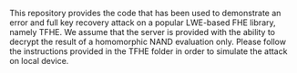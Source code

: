 This repository provides the code that has been used to demonstrate an error and full key recovery attack on a popular LWE-based FHE library, namely TFHE. We assume that the server is provided with the ability to decrypt the result of a homomorphic NAND evaluation only. Please follow the instructions provided in the TFHE folder in order to simulate the attack on local device.
